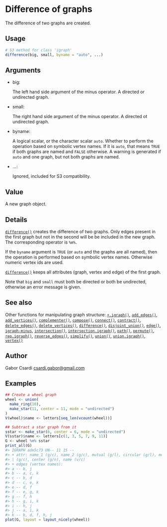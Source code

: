 # Difference of graphs

The difference of two graphs are created.

## Usage

``` r
# S3 method for class 'igraph'
difference(big, small, byname = "auto", ...)
```

## Arguments

- big:

  The left hand side argument of the minus operator. A directed or
  undirected graph.

- small:

  The right hand side argument of the minus operator. A directed ot
  undirected graph.

- byname:

  A logical scalar, or the character scalar `auto`. Whether to perform
  the operation based on symbolic vertex names. If it is `auto`, that
  means `TRUE` if both graphs are named and `FALSE` otherwise. A warning
  is generated if `auto` and one graph, but not both graphs are named.

- ...:

  Ignored, included for S3 compatibility.

## Value

A new graph object.

## Details

[`difference()`](https://r.igraph.org/reference/difference.md) creates
the difference of two graphs. Only edges present in the first graph but
not in the second will be be included in the new graph. The
corresponding operator is `%m%`.

If the `byname` argument is `TRUE` (or `auto` and the graphs are all
named), then the operation is performed based on symbolic vertex names.
Otherwise numeric vertex ids are used.

[`difference()`](https://r.igraph.org/reference/difference.md) keeps all
attributes (graph, vertex and edge) of the first graph.

Note that `big` and `small` must both be directed or both be undirected,
otherwise an error message is given.

## See also

Other functions for manipulating graph structure:
[`+.igraph()`](https://r.igraph.org/reference/plus-.igraph.md),
[`add_edges()`](https://r.igraph.org/reference/add_edges.md),
[`add_vertices()`](https://r.igraph.org/reference/add_vertices.md),
[`complementer()`](https://r.igraph.org/reference/complementer.md),
[`compose()`](https://r.igraph.org/reference/compose.md),
[`connect()`](https://r.igraph.org/reference/ego.md),
[`contract()`](https://r.igraph.org/reference/contract.md),
[`delete_edges()`](https://r.igraph.org/reference/delete_edges.md),
[`delete_vertices()`](https://r.igraph.org/reference/delete_vertices.md),
[`difference()`](https://r.igraph.org/reference/difference.md),
[`disjoint_union()`](https://r.igraph.org/reference/disjoint_union.md),
[`edge()`](https://r.igraph.org/reference/edge.md),
[`igraph-minus`](https://r.igraph.org/reference/igraph-minus.md),
[`intersection()`](https://r.igraph.org/reference/intersection.md),
[`intersection.igraph()`](https://r.igraph.org/reference/intersection.igraph.md),
[`path()`](https://r.igraph.org/reference/path.md),
[`permute()`](https://r.igraph.org/reference/permute.md),
[`rep.igraph()`](https://r.igraph.org/reference/rep.igraph.md),
[`reverse_edges()`](https://r.igraph.org/reference/reverse_edges.md),
[`simplify()`](https://r.igraph.org/reference/simplify.md),
[`union()`](https://r.igraph.org/reference/union.md),
[`union.igraph()`](https://r.igraph.org/reference/union.igraph.md),
[`vertex()`](https://r.igraph.org/reference/vertex.md)

## Author

Gabor Csardi <csardi.gabor@gmail.com>

## Examples

``` r
## Create a wheel graph
wheel <- union(
  make_ring(10),
  make_star(11, center = 11, mode = "undirected")
)
V(wheel)$name <- letters[seq_len(vcount(wheel))]

## Subtract a star graph from it
sstar <- make_star(6, center = 6, mode = "undirected")
V(sstar)$name <- letters[c(1, 3, 5, 7, 9, 11)]
G <- wheel %m% sstar
print_all(G)
#> IGRAPH ade5c73 UN-- 11 15 -- 
#> + attr: name_1 (g/c), name_2 (g/c), mutual (g/l), circular (g/l), mode
#> | (g/c), center (g/n), name (v/c)
#> + edges (vertex names):
#> a -- b, j
#> b -- a, c, k
#> c -- b, d
#> d -- c, e, k
#> e -- d, f
#> f -- e, g, k
#> g -- f, h
#> h -- g, i, k
#> i -- h, j
#> j -- a, i, k
#> k -- b, d, f, h, j
plot(G, layout = layout_nicely(wheel))
```
